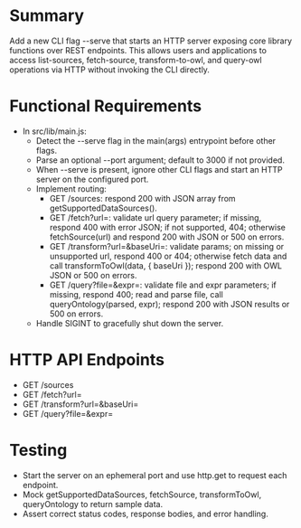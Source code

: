 # Summary
Add a new CLI flag --serve that starts an HTTP server exposing core library functions over REST endpoints. This allows users and applications to access list-sources, fetch-source, transform-to-owl, and query-owl operations via HTTP without invoking the CLI directly.

# Functional Requirements

- In src/lib/main.js:
  - Detect the --serve flag in the main(args) entrypoint before other flags.
  - Parse an optional --port <number> argument; default to 3000 if not provided.
  - When --serve is present, ignore other CLI flags and start an HTTP server on the configured port.
  - Implement routing:
    - GET /sources: respond 200 with JSON array from getSupportedDataSources().
    - GET /fetch?url=<url>: validate url query parameter; if missing, respond 400 with error JSON; if not supported, 404; otherwise fetchSource(url) and respond 200 with JSON or 500 on errors.
    - GET /transform?url=<url>&baseUri=<uri>: validate params; on missing or unsupported url, respond 400 or 404; otherwise fetch data and call transformToOwl(data, { baseUri }); respond 200 with OWL JSON or 500 on errors.
    - GET /query?file=<path>&expr=<expression>: validate file and expr parameters; if missing, respond 400; read and parse file, call queryOntology(parsed, expr); respond 200 with JSON results or 500 on errors.
  - Handle SIGINT to gracefully shut down the server.

# HTTP API Endpoints

- GET /sources
- GET /fetch?url=<url>
- GET /transform?url=<url>&baseUri=<uri>
- GET /query?file=<path>&expr=<expression>

# Testing

- Start the server on an ephemeral port and use http.get to request each endpoint.
- Mock getSupportedDataSources, fetchSource, transformToOwl, queryOntology to return sample data.
- Assert correct status codes, response bodies, and error handling.